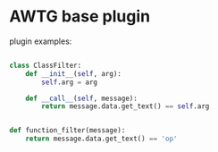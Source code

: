 # AWTG base plugin

plugin examples:
```python

class ClassFilter:
    def __init__(self, arg):
        self.arg = arg

    def __call__(self, message):
        return message.data.get_text() == self.arg


def function_filter(message):
    return message.data.get_text() == 'op'

```
